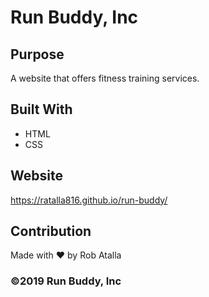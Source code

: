 # Run Buddy, Inc

## Purpose
A website that offers fitness training services. 

## Built With
* HTML
* CSS

## Website
https://ratalla816.github.io/run-buddy/

## Contribution
Made with ❤️ by Rob Atalla

### ©️2019 Run Buddy, Inc 
